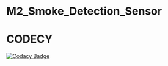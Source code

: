 # M2_Smoke_Detection_Sensor
# CODECY
[![Codacy Badge](https://app.codacy.com/project/badge/Grade/46a949885acc4199a6c6cc0bfc759b89)](https://www.codacy.com/gh/NikhithaAntyakula/M2_Smoke_Detection_Sensor/dashboard?utm_source=github.com&amp;utm_medium=referral&amp;utm_content=NikhithaAntyakula/M2_Smoke_Detection_Sensor&amp;utm_campaign=Badge_Grade)
